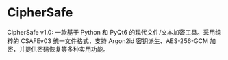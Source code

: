 # CipherSafe
CipherSafe v1.0: 一款基于 Python 和 PyQt6 的现代文件/文本加密工具。采用纯粹的 CSAFEv03 统一文件格式，支持 Argon2id 密钥派生、AES-256-GCM 加密，并提供密码恢复等多种实用功能。
